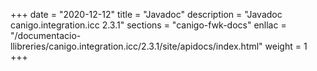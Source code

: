 +++
date        = "2020-12-12"
title       = "Javadoc"
description = "Javadoc canigo.integration.icc 2.3.1"
sections    = "canigo-fwk-docs"
enllac		= "/documentacio-llibreries/canigo.integration.icc/2.3.1/site/apidocs/index.html"
weight		= 1
+++
